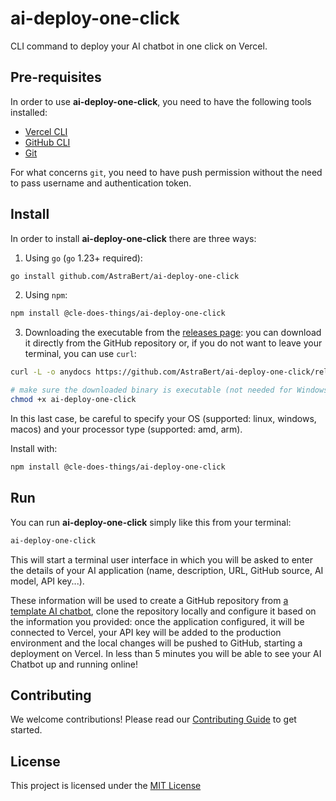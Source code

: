 # ai-deploy-one-click

CLI command to deploy your AI chatbot in one click on Vercel.

## Pre-requisites

In order to use **ai-deploy-one-click**, you need to have the following tools installed:

- [Vercel CLI](https://vercel.com/docs/cli)
- [GitHub CLI](https://cli.github.com)
- [Git](https://git-scm.com)

For what concerns `git`, you need to have push permission without the need to pass username and authentication token.

## Install

In order to install **ai-deploy-one-click** there are three ways:

1. Using `go` (`go` 1.23+ required):

```bash
go install github.com/AstraBert/ai-deploy-one-click
```

2. Using `npm`:

```bash
npm install @cle-does-things/ai-deploy-one-click
```

3. Downloading the executable from the [releases page](https://github.com/AstraBert/ai-deploy-one-click/releases): you can download it directly from the GitHub repository or, if you do not want to leave your terminal, you can use `curl`:

```bash
curl -L -o anydocs https://github.com/AstraBert/ai-deploy-one-click/releases/download/<version>/ai-deploy-one-click_<version>_<OS>_<processor>.tar.gz ## e.g. https://github.com/AstraBert/ai-deploy-one-click/releases/download/0.1.1/ai-deploy-one-click_0.1.1_darwin_amd64.tar.gz

# make sure the downloaded binary is executable (not needed for Windows)
chmod +x ai-deploy-one-click
```

In this last case, be careful to specify your OS (supported: linux, windows, macos) and your processor type (supported: amd, arm).

Install with:

```bash
npm install @cle-does-things/ai-deploy-one-click
```

## Run

You can run **ai-deploy-one-click** simply like this from your terminal:

```bash
ai-deploy-one-click
```

This will start a terminal user interface in which you will be asked to enter the details of your AI application (name, description, URL, GitHub source, AI model, API key...).

These information will be used to create a GitHub repository from [a template AI chatbot](https://github.com/AstraBert/ai-deploy-one-click-ui), clone the repository locally and configure it based on the information you provided: once the application configured, it will be connected to Vercel, your API key will be added to the production environment and the local changes will be pushed to GitHub, starting a deployment on Vercel. In less than 5 minutes you will be able to see your AI Chatbot up and running online!

## Contributing

We welcome contributions! Please read our [Contributing Guide](./CONTRIBUTING.md) to get started.

## License

This project is licensed under the [MIT License](./LICENSE)
